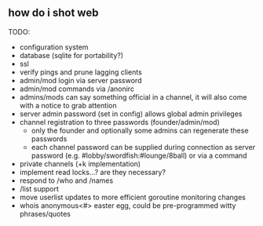 how do i shot web
-----------------
TODO:
- configuration system
- database (sqlite for portability?)
- ssl
- verify pings and prune lagging clients
- admin/mod login via server password
- admin/mod commands via /anonirc <args>
- admins/mods can say something official in a channel, it will also come with a notice to grab attention
- server admin password (set in config) allows global admin privileges
- channel registration to three passwords (founder/admin/mod)
  - only the founder and optionally some admins can regenerate these passwords
  - each channel password can be supplied during connection as server password (e.g. #lobby/swordfish:#lounge/8ball) or via a command
- private channels (+k implementation)
- implement read locks...? are they necessary?
- respond to /who and /names
- /list support
- move userlist updates to more efficient goroutine monitoring changes
- whois anonymous<#> easter egg, could be pre-programmed witty phrases/quotes
